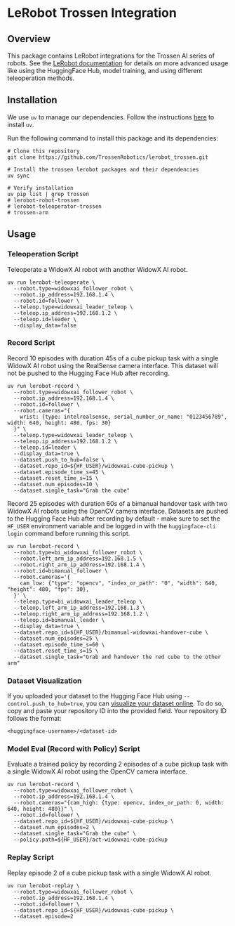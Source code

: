 # LeRobot Trossen Integration

## Overview

This package contains LeRobot integrations for the Trossen AI series of robots.
See the [LeRobot documentation](https://huggingface.co/docs/lerobot) for details on more advanced usage like using the HuggingFace Hub, model training, and using different teleoperation methods.

## Installation

We use `uv` to manage our dependencies.
Follow the instructions [here](https://docs.astral.sh/uv/getting-started/installation/) to install `uv`.

Run the following command to install this package and its dependencies:

```shell
# Clone this repository
git clone https://github.com/TrossenRobotics/lerobot_trossen.git

# Install the trossen lerobot packages and their dependencies
uv sync

# Verify installation
uv pip list | grep trossen
# lerobot-robot-trossen
# lerobot-teleoperator-trossen
# trossen-arm
```

## Usage

### Teleoperation Script

Teleoperate a WidowX AI robot with another WidowX AI robot.

```shell
uv run lerobot-teleoperate \
  --robot.type=widowxai_follower_robot \
  --robot.ip_address=192.168.1.4 \
  --robot.id=follower \
  --teleop.type=widowxai_leader_teleop \
  --teleop.ip_address=192.168.1.2 \
  --teleop.id=leader \
  --display_data=false
```

### Record Script

Record 10 episodes with duration 45s of a cube pickup task with a single WidowX AI robot using the RealSense camera interface.
This dataset will not be pushed to the Hugging Face Hub after recording.

```shell
uv run lerobot-record \
  --robot.type=widowxai_follower_robot \
  --robot.ip_address=192.168.1.4 \
  --robot.id=follower \
  --robot.cameras="{
    wrist: {type: intelrealsense, serial_number_or_name: "0123456789", width: 640, height: 480, fps: 30}
  }" \
  --teleop.type=widowxai_leader_teleop \
  --teleop.ip_address=192.168.1.2 \
  --teleop.id=leader \
  --display_data=true \
  --dataset.push_to_hub=false \
  --dataset.repo_id=${HF_USER}/widowxai-cube-pickup \
  --dataset.episode_time_s=45 \
  --dataset.reset_time_s=15 \
  --dataset.num_episodes=10 \
  --dataset.single_task="Grab the cube"
```

Record 25 episodes with duration 60s of a bimanual handover task with two WidowX AI robots using the OpenCV camera interface.
Datasets are pushed to the Hugging Face Hub after recording by default - make sure to set the `HF_USER` environment variable and be logged in with the `huggingface-cli login` command before running this script.

```shell
uv run lerobot-record \
  --robot.type=bi_widowxai_follower_robot \
  --robot.left_arm_ip_address=192.168.1.5 \
  --robot.right_arm_ip_address=192.168.1.4 \
  --robot.id=bimanual_follower \
  --robot.cameras='{
    cam_low: {"type": "opencv", "index_or_path": "0", "width": 640, "height": 480, "fps": 30},
  }' \
  --teleop.type=bi_widowxai_leader_teleop \
  --teleop.left_arm_ip_address=192.168.1.3 \
  --teleop.right_arm_ip_address=192.168.1.2 \
  --teleop.id=bimanual_leader \
  --display_data=true \
  --dataset.repo_id=${HF_USER}/bimanual-widowxai-handover-cube \
  --dataset.num_episodes=25 \
  --dataset.episode_time_s=60 \
  --dataset.reset_time_s=15 \
  --dataset.single_task="Grab and handover the red cube to the other arm"
```

### Dataset Visualization

If you uploaded your dataset to the Hugging Face Hub using ``--control.push_to_hub=true``, you can [visualize your dataset online](https://huggingface.co/spaces/lerobot/visualize_dataset).
To do so, copy and paste your repository ID into the provided field.
Your repository ID follows the format:

```
<huggingface-username>/<dataset-id>
```

### Model Eval (Record with Policy) Script

Evaluate a trained policy by recording 2 episodes of a cube pickup task with a single WidowX AI robot using the OpenCV camera interface.

```shell
uv run lerobot-record \
  --robot.type=widowxai_follower_robot \
  --robot.ip_address=192.168.1.4 \
  --robot.cameras="{cam_high: {type: opencv, index_or_path: 0, width: 640, height: 480}}" \
  --robot.id=follower \
  --dataset.repo_id=${HF_USER}/widowxai-cube-pickup \
  --dataset.num_episodes=2 \
  --dataset.single_task="Grab the cube" \
  --policy.path=${HF_USER}/act-widowxai-cube-pickup
```

### Replay Script

Replay episode 2 of a cube pickup task with a single WidowX AI robot.

```shell
uv run lerobot-replay \
  --robot.type=widowxai_follower_robot \
  --robot.ip_address=192.168.1.4 \
  --robot.id=follower \
  --dataset.repo_id=${HF_USER}/widowxai-cube-pickup \
  --dataset.episode=2
```
